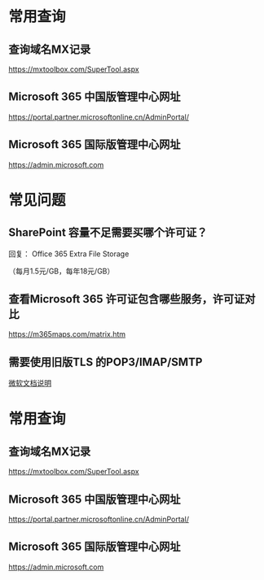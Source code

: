 


# 常用查询

## 查询域名MX记录

https://mxtoolbox.com/SuperTool.aspx

## Microsoft 365 中国版管理中心网址

https://portal.partner.microsoftonline.cn/AdminPortal/

## Microsoft 365 国际版管理中心网址

https://admin.microsoft.com



# 常见问题

## SharePoint 容量不足需要买哪个许可证？
回复：
Office 365 Extra File Storage

（每月1.5元/GB，每年18元/GB）

## 查看Microsoft 365 许可证包含哪些服务，许可证对比

https://m365maps.com/matrix.htm


## 需要使用旧版TLS 的POP3/IMAP/SMTP

[微软文档说明](/m365/popsmtpimap.md)


# 常用查询

## 查询域名MX记录

https://mxtoolbox.com/SuperTool.aspx

## Microsoft 365 中国版管理中心网址

https://portal.partner.microsoftonline.cn/AdminPortal/

## Microsoft 365 国际版管理中心网址

https://admin.microsoft.com
